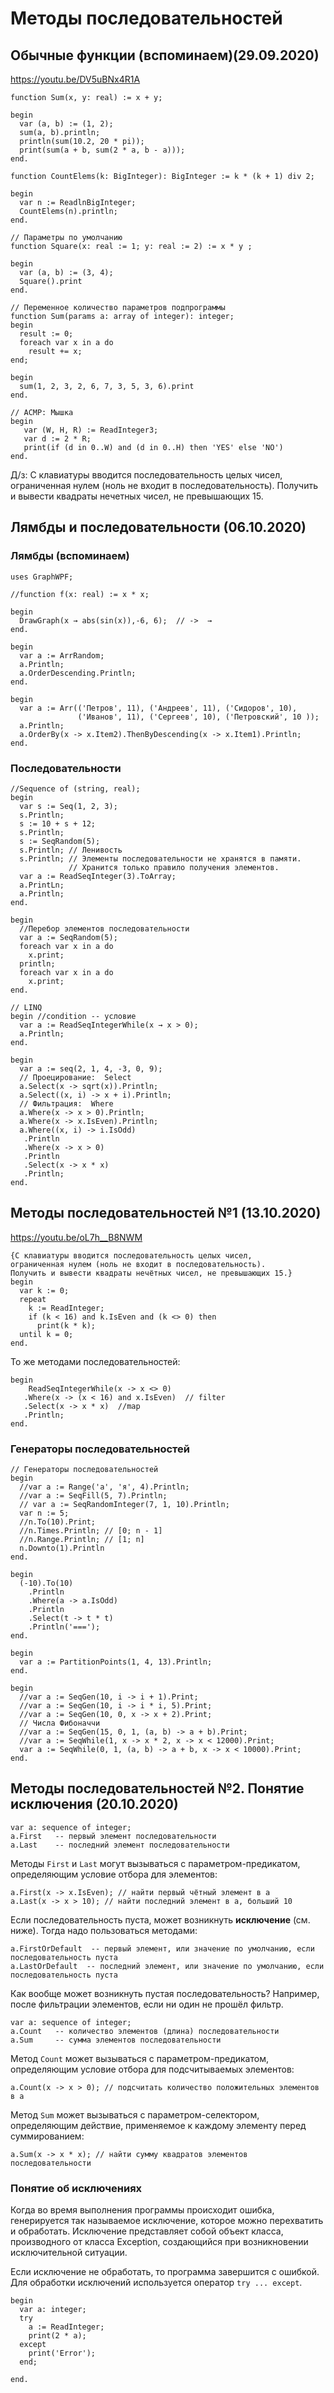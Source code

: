 # Методы последовательностей
 
## Обычные функции (вспоминаем)(29.09.2020)

<https://youtu.be/DV5uBNx4R1A>

 
```
function Sum(x, y: real) := x + y;

begin
  var (a, b) := (1, 2);
  sum(a, b).println;
  println(sum(10.2, 20 * pi));
  print(sum(a + b, sum(2 * a, b - a)));
end.
```
 
```
function CountElems(k: BigInteger): BigInteger := k * (k + 1) div 2;

begin
  var n := ReadlnBigInteger;
  CountElems(n).println;
end.
```
 
```
// Параметры по умолчанию
function Square(x: real := 1; y: real := 2) := x * y ;

begin
  var (a, b) := (3, 4);
  Square().print
end.
```
 
```
// Переменное количество параметров подпрограммы
function Sum(params a: array of integer): integer;
begin
  result := 0;
  foreach var x in a do
    result += x;
end;

begin
  sum(1, 2, 3, 2, 6, 7, 3, 5, 3, 6).print
end.
```
 
```
// ACMP: Мышка
begin
   var (W, H, R) := ReadInteger3;
   var d := 2 * R;
   print(if (d in 0..W) and (d in 0..H) then 'YES' else 'NO')
end. 
```

Д/з: С клавиатуры вводится последовательность целых чисел, ограниченная нулем (ноль не входит в последовательность). Получить и вывести квадраты нечетных чисел, не превышающих 15.


## Лямбды и последовательности (06.10.2020)

### Лямбды (вспоминаем)
```
uses GraphWPF;

//function f(x: real) := x * x;

begin
  DrawGraph(x → abs(sin(x)),-6, 6);  // ->  →
end. 
```
 
```
begin
  var a := ArrRandom;
  a.Println;
  a.OrderDescending.Println;
end. 
```
 
```
begin
  var a := Arr(('Петров', 11), ('Андреев', 11), ('Сидоров', 10), 
               ('Иванов', 11), ('Сергеев', 10), ('Петровский', 10 ));
  a.Println;   
  a.OrderBy(x -> x.Item2).ThenByDescending(x -> x.Item1).Println;
end. 
```


### Последовательности


```
//Sequence of (string, real);
begin
  var s := Seq(1, 2, 3);
  s.Println;
  s := 10 + s + 12;
  s.Println;
  s := SeqRandom(5);
  s.Println; // Ленивость
  s.Println; // Элементы последовательности не хранятся в памяти.
             // Хранится только правило получения элементов.
  var a := ReadSeqInteger(3).ToArray;
  a.PrintLn;
  a.Println;
end. 
```

```
begin
  //Перебор элементов последовательности
  var a := SeqRandom(5);
  foreach var x in a do
    x.print;   
  println;
  foreach var x in a do
    x.print;   
end.
```

```
// LINQ
begin //condition -- условие
  var a := ReadSeqIntegerWhile(x → x > 0);
  a.Println;
end.
```

```
begin
  var a := seq(2, 1, 4, -3, 0, 9);
  // Проецирование:  Select
  a.Select(x -> sqrt(x)).Println;
  a.Select((x, i) -> x + i).Println;
  // Фильтрация:  Where
  a.Where(x -> x > 0).Println;
  a.Where(x -> x.IsEven).Println;
  a.Where((x, i) -> i.IsOdd)
   .Println
   .Where(x -> x > 0)
   .Println
   .Select(x -> x * x)
   .Println;
end.
```

## Методы последовательностей №1 (13.10.2020)

<https://youtu.be/oL7h__B8NWM>

```
{С клавиатуры вводится последовательность целых чисел, 
ограниченная нулем (ноль не входит в последовательность). 
Получить и вывести квадраты нечётных чисел, не превышающих 15.}
begin
  var k := 0;
  repeat
    k := ReadInteger;
    if (k < 16) and k.IsEven and (k <> 0) then
      print(k * k);
  until k = 0;   
end.
```

То же методами последовательностей:

```
begin
    ReadSeqIntegerWhile(x -> x <> 0)
   .Where(x -> (x < 16) and x.IsEven)  // filter
   .Select(x -> x * x)  //map
   .Println;
end.
```

### Генераторы последовательностей

```
// Генераторы последовательностей
begin
  //var a := Range('а', 'я', 4).Println;
  //var a := SeqFill(5, 7).Println; 
  // var a := SeqRandomInteger(7, 1, 10).Println;
  var n := 5;
  //n.To(10).Print;
  //n.Times.Println; // [0; n - 1]
  //n.Range.Println; // [1; n]
  n.Downto(1).Println
end.
```

```
begin
  (-10).To(10)
    .Println
    .Where(a -> a.IsOdd)
    .Println
    .Select(t -> t * t)
    .Println('===');
end.
```

```
begin
  var a := PartitionPoints(1, 4, 13).Println;
end.
```

```
begin
  //var a := SeqGen(10, i -> i + 1).Print;
  //var a := SeqGen(10, i -> i * i, 5).Print;
  //var a := SeqGen(10, 0, x -> x + 2).Print;
  // Числа Фибоначчи
  //var a := SeqGen(15, 0, 1, (a, b) -> a + b).Print;
  //var a := SeqWhile(1, x -> x * 2, x -> x < 12000).Print;
  var a := SeqWhile(0, 1, (a, b) -> a + b, x -> x < 10000).Print; 
end.
```

## Методы последовательностей №2. Понятие исключения (20.10.2020)

```
var a: sequence of integer;
a.First   -- первый элемент последовательности
a.Last    -- последний элемент последовательности
```

Методы `First` и `Last` могут вызываться с параметром-предикатом, определяющим условие отбора для элементов:

```
a.First(x -> x.IsEven); // найти первый чётный элемент в а
a.Last(x -> x > 10); // найти последний элемент в а, больший 10
```

Если последовательность пуста, может возникнуть **исключение** (см. ниже). Тогда надо пользоваться методами:

```
a.FirstOrDefault  -- первый элемент, или значение по умолчанию, если последовательность пуста
a.LastOrDefault  -- последний элемент, или значение по умолчанию, если последовательность пуста
```

Как вообще может возникнуть пустая последовательность? Например, после фильтрации элементов, если ни один не прошёл фильтр.

```
var a: sequence of integer;
a.Count   -- количество элементов (длина) последовательности
a.Sum     -- сумма элементов последовательности
```

Метод `Count` может вызываться с параметром-предикатом, определяющим условие отбора для подсчитываемых элементов:

```
a.Count(x -> x > 0); // подсчитать количество положительных элементов в а
```

Метод `Sum` может вызываться с параметром-селектором, определяющим действие, применяемое к каждому элементу перед суммированием:

```
a.Sum(x -> x * x); // найти сумму квадратов элементов последовательности
```

### Понятие об исключениях

Когда во время выполнения программы происходит ошибка, генерируется так называемое исключение, которое можно перехватить и обработать. Исключение представляет собой объект класса, производного от класса Exception, создающийся при возникновении исключительной ситуации.

Если исключение не обработать, то программа завершится с ошибкой. Для обработки исключений используется оператор `try ... except`. 


```
begin
  var a: integer;
  try
    a := ReadInteger;
	print(2 * a);
  except
    print('Error');
  end;
 
end.
```

```

```

